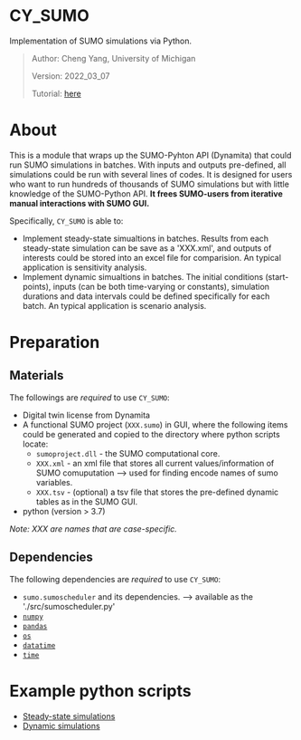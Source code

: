 # CY_SUMO
 Implementation of SUMO simulations via Python. 
 > Author: Cheng Yang, University of Michigan 
 > 
 > Version: 2022_03_07
 >
 > Tutorial: [here](https://github.com/ChengYangUmich/CY_SUMO/blob/main/Tutorial.md) 
# About 
This is a module that wraps up the SUMO-Pyhton API (Dynamita) that could run SUMO simulations in batches. With inputs and outputs pre-defined, all simulations could be run with several lines of codes. It is designed for users who want to run hundreds of thousands of SUMO simulations but with little knowledge of the SUMO-Python API. **It frees SUMO-users from iterative manual interactions with SUMO GUI.**

Specifically, `CY_SUMO` is able to:
- Implement steady-state simualtions in batches. Results from each steady-state simulation can be save as a 'XXX.xml', and outputs of interests could be stored into an excel file for comparision. An typical application is sensitivity analysis.    
- Implement dynamic simualtions in batches. The initial conditions (start-points), inputs (can be both time-varying or constants), simulation durations and data intervals could be defined specifically for each batch. An typical application is scenario analysis.     

# Preparation
## Materials
The followings are *required* to use `CY_SUMO`:
- Digital twin license from Dynamita 
- A functional SUMO project (`XXX.sumo`) in GUI, where the following items could be generated and copied to the directory where python scripts locate: 
    - `sumoproject.dll` - the SUMO computational core.
    -  `XXX.xml` - an xml file that stores all current values/information of SUMO comuputation --> used for finding encode names of sumo variables. 
    -  `XXX.tsv` - (optional) a tsv file that stores the pre-defined dynamic tables as in the SUMO GUI.
- python (version > 3.7) 

*Note: XXX are names that are case-specific.*
## Dependencies
The following dependencies are *required* to use `CY_SUMO`:
- `sumo.sumoscheduler` and its dependencies.  --> available as the './src/sumoscheduler.py'
- [`numpy`](https://numpy.org/doc/stable/user/index.html)
- [`pandas`](https://pandas.pydata.org/)
- [`os`](https://docs.python.org/3/library/os.html)
- [`datatime`](https://docs.python.org/3/library/datetime.html) 
- [`time`](https://docs.python.org/3/library/time.html) 

# Example python scripts 
- [Steady-state simulations](https://github.com/ChengYangUmich/CY_SUMO/blob/main/examples/steadyStateSimulation.py)
- [Dynamic simulations](https://github.com/ChengYangUmich/CY_SUMO/blob/main/examples/dynamicSimulation.py) 
